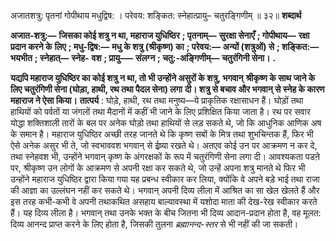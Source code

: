 अजातशत्रु: पृतनां गोपीथाय मधुद्विष: । परेवय: शङ्कित: स्नेहात्प्रायु– चतुरङि्गणीम् ॥ ३२॥ **शब्दार्थ** 

**अजात-शत्रु:—** **जिसका कोई शत्रु न था, महाराज युधिष्ठिर** **; पृतनाम्—** **सुरक्षा सेनाएँ** **; गोपीथाय—** **रक्षा प्रदान करने के** **लिए** **; मधु-द्विष:—** **मधु के शत्रु (श्रीकृष्ण) का** **; परेवय:—** **अन्यों (शत्रुओं) से** **; शङ्कित:—** **भयभीत** **; स्नेहात्—** **स्नेह-** **वश** **; प्रायु–—** **संलग्न** **; चतु:-अङ्गिणीम्—** **चतुरंगिनी सेना।** **.** 

**यद्यपि महाराज युधिष्ठिर का कोई शत्रु न था, तो भी उन्होंने असुरों के शत्रु, भगवान्** **श्रीकृष्ण के साथ जाने के लिए चतुरंगिणी सेना (घोड़ा, हाथी, रथ तथा पैदल सेना) लगा** **दी। शत्रु से बचाव और भगवान् से स्नेह के कारण महाराज ने ऐसा किया।** **तात्पर्य** : घोड़े, हाथी, रथ तथा मनुष्य—ये प्राकृतिक रक्षासाधन हैं। घोड़ों तथा हाथियों को पर्वतों या जंगलों तथा मैदानों में कहीं भी जाने के लिए प्रशिक्षित किया जाता है। रथ पर सवार योद्धा शक्तिशाली तारों के बल पर अनेक घोड़ो तथा हाथियों से लड़ सकते थे, जो कि आधुनिक आणिक अष के समान है। महाराज युधिष्ठिर अच्छी तरह जानते थे कि कृष्ण सबों के मित्र तथा शुभचिन्तक हैं, फिर भी ऐसे अनेक असुर भी ते, जो स्वभाववश भगवान् से ईष्र्या रखते थे। अतएव कोई उन पर आक्रमण न कर दे, तथा स्नेहवश भी, उन्होंने भगवान् कृष्ण के अंगरक्षकों के रूप में चतुरंगिणी सेना लगा दी। आवश्यकता पडऩे पर, श्रीकृष्ण उन लोगों के आक्रमण से अपनी रक्षा कर सकते थे, जो उन्हें अपना शत्रु मानते थे फिर भी उन्होंने महाराज युधिष्ठिर द्वारा किया गया यह प्रबन्ध स्वीकार कर लिया, क्योंकि वे अपने बड़े भाई तथा राजा की आज्ञा का उल्लंघन नहीं कर सकते थे। भगवान् अपनी दिव्य लीला में आश्रित का सा खेल खेलते हैं और इस तरह कभी-कभी वे अपनी तथाकथित असहाय बाल्यावस्था में यशोदा माता की देख-रेख स्वीकार करते हैं। यह दिव्य लीला है। भगवान् तथा उनके भक्त के बीच जितना भी दिव्य आदान-प्रदान होता है, वह मूलत: दिव्य आनन्द प्राप्त करने के लिए होता है, जिसकी तुलना *ब्रह्मानन्द-स्तर* से भी नहीं की जा सकती। 